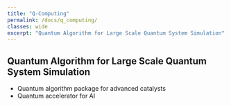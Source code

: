 ```yaml
---
title: "Q-Computing"
permalink: /docs/q_computing/
classes: wide
excerpt: "Quantum Algorithm for Large Scale Quantum System Simulation"
---
```


## Quantum Algorithm for Large Scale Quantum System Simulation
- Quantum algorithm package for advanced catalysts
- Quantum accelerator for AI
